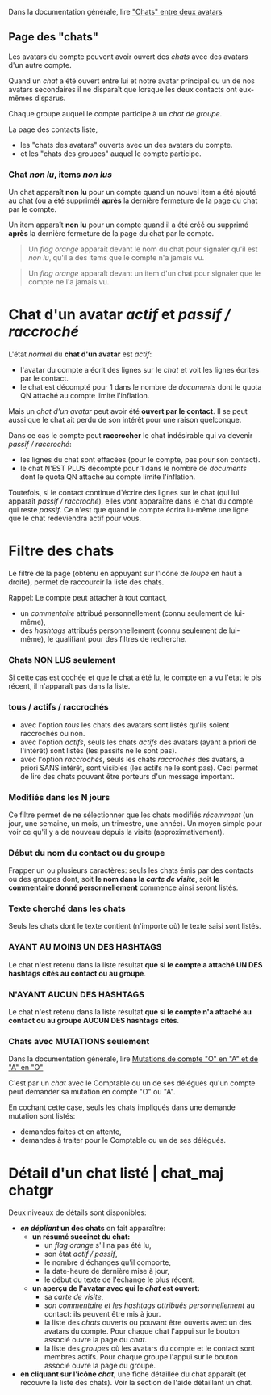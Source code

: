 Dans la documentation générale, lire <a href="$$/appli/contactschats.html" target="_blank">"Chats" entre deux avatars</a>

## Page des "chats"
Les avatars du compte peuvent avoir ouvert des _chats_ avec des avatars d'un autre compte.

Quand un _chat_ a été ouvert entre lui et notre avatar principal ou un de nos avatars secondaires il ne disparaît que lorsque les deux contacts ont eux-mêmes disparus.

Chaque groupe auquel le compte participe à un _chat de groupe_.

La page des contacts liste,
- les "chats des avatars" ouverts avec un des avatars du compte.
- et les "chats des groupes" auquel le compte participe.

### Chat _non lu_, items _non lus_
Un chat apparaît **non lu** pour un compte quand un nouvel item a été ajouté au chat (ou a été supprimé) **après** la dernière fermeture de la page du chat par le compte.

Un item apparaît **non lu** pour un compte quand il a été créé ou supprimé **après** la dernière fermeture de la page du chat par le compte.

> Un _flag orange_ apparaît devant le nom du chat pour signaler qu'il est _non lu_, qu'il a des items que le compte n'a jamais vu.

> Un _flag orange_ apparaît devant un item d'un chat pour signaler que le compte ne l'a jamais vu.

# Chat d'un avatar _actif_ et _passif / raccroché_
L'état _normal_ du **chat d'un avatar** est _actif_:
- l'avatar du compte a écrit des lignes sur le _chat_ et voit les lignes écrites par le contact.
- le chat est décompté pour 1 dans le nombre de _documents_ dont le quota QN attaché au compte limite l'inflation.

Mais un _chat d'un avatar_ peut avoir été **ouvert par le contact**. Il se peut aussi que le chat ait perdu de son intérêt pour une raison quelconque.

Dans ce cas le compte peut **raccrocher** le chat indésirable qui va devenir _passif / raccroché_:
- les lignes du chat sont effacées (pour le compte, pas pour son contact).
- le chat N'EST PLUS décompté pour 1 dans le nombre de _documents_ dont le quota QN attaché au compte limite l'inflation.

Toutefois, si le contact continue d'écrire des lignes sur le chat (qui lui apparaît _passif / raccroché_), elles vont apparaître dans le chat du compte qui reste _passif_. Ce n'est que quand le compte écrira lu-même une ligne que le chat redeviendra actif pour vous.

# Filtre des chats
Le filtre de la page (obtenu en appuyant sur l'icône de _loupe_ en haut à droite), permet de raccourcir la liste des chats.

Rappel: Le compte peut attacher à tout contact,
- un _commentaire_ attribué personnellement (connu seulement de lui-même),
- des _hashtags_ attribués personnellement (connu seulement de lui-même), le qualifiant pour des filtres de recherche.

### Chats NON LUS seulement
Si cette cas est cochée et que le chat a été lu, le compte en a vu l'état le pls récent, il n'apparaît pas dans la liste.

### tous / actifs / raccrochés
- avec l'option _tous_ les chats des avatars sont listés qu'ils soient raccrochés ou non.
- avec l'option _actifs_, seuls les chats _actifs_ des avatars (ayant a priori de l'intérêt) sont listés (les passifs ne le sont pas).
- avec l'option _raccrochés_, seuls les chats _raccrochés_ des avatars, a priori SANS intérêt, sont visibles (les actifs ne le sont pas). Ceci permet de lire des chats pouvant être porteurs d'un message important.

### Modifiés dans les N jours
Ce filtre permet de ne sélectionner que les chats modifiés _récemment_ (un jour, une semaine, un mois, un trimestre, une année). Un moyen simple pour voir ce qu'il y a de nouveau depuis la visite (approximativement). 

### Début du nom du contact ou du groupe
Frapper un ou plusieurs caractères: seuls les chats émis par des contacts ou des groupes dont, soit **le nom dans la _carte de visite_**, soit **le commentaire donné personnellement** commence ainsi seront listés.

### Texte cherché dans les chats
Seuls les chats dont le texte contient (n'importe où) le texte saisi sont listés.

### AYANT AU MOINS UN DES HASHTAGS
Le chat n'est retenu dans la liste résultat **que si le compte a attaché UN DES hashtags cités au contact ou au groupe**.

### N'AYANT AUCUN DES HASHTAGS
Le chat n'est retenu dans la liste résultat **que si le compte n'a attaché au contact ou au groupe AUCUN DES hashtags cités**.

### Chats avec MUTATIONS seulement
Dans la documentation générale, lire <a href="$$/appli/mutations_oa.html" target="_blank">Mutations de compte "O" en "A" et de "A" en "O"</a>

C'est par un _chat_ avec le Comptable ou un de ses délégués qu'un compte peut demander sa mutation en compte "O" ou "A".

En cochant cette case, seuls les chats impliqués dans une demande mutation sont listés:
- demandes faites et en attente,
- demandes à traiter pour le Comptable ou un de ses délégués.

# Détail d'un chat listé | chat_maj chatgr
Deux niveaux de détails sont disponibles:
- **_en dépliant_ un des chats** on fait apparaître:
  - **un résumé succinct du chat:**
    - un _flag orange_ s'il na pas été lu,
    - son état _actif / passif_,
    - le nombre d'échanges qu'il comporte,
    - la date-heure de dernière mise à jour,
    - le début du texte de l'échange le plus récent.
  - **un aperçu de l'avatar avec qui le _chat_ est ouvert:**
    - sa _carte de visite_,
    - _son commentaire et les hashtags attribués personnellement_ au contact: ils peuvent être mis à jour.
    - la liste des _chats_ ouverts ou pouvant être ouverts avec un des avatars du compte. Pour chaque chat l'appui sur le bouton associé ouvre la page du _chat_.
    - la liste des _groupes_ où les avatars du compte et le contact sont membres actifs. Pour chaque groupe l'appui sur le bouton associé ouvre la page du groupe.
- **en cliquant sur l'icône _chat_**, une fiche détaillée du chat apparaît (et recouvre la liste des chats). Voir la section de l'aide détaillant un chat.
